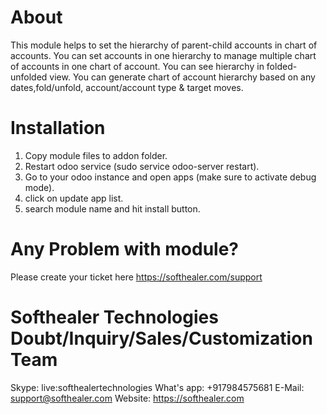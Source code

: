 About
============
This module helps to set the hierarchy of parent-child accounts in chart of accounts. You can set accounts in one hierarchy to manage multiple chart of accounts in one chart of account. You can see hierarchy in folded-unfolded view. You can generate chart of account hierarchy based on any dates,fold/unfold, account/account type & target moves.

Installation
============
1) Copy module files to addon folder.
2) Restart odoo service (sudo service odoo-server restart).
3) Go to your odoo instance and open apps (make sure to activate debug mode).
4) click on update app list.
5) search module name and hit install button.

Any Problem with module?
=====================================
Please create your ticket here https://softhealer.com/support

Softhealer Technologies Doubt/Inquiry/Sales/Customization Team
=====================================
Skype: live:softhealertechnologies
What's app: +917984575681
E-Mail: support@softhealer.com
Website: https://softhealer.com
